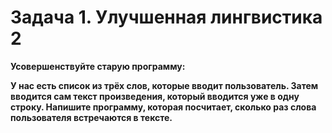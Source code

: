 # Задача 1. Улучшенная лингвистика 2
**Усовершенствуйте старую программу:**

**У нас есть список из трёх слов, которые вводит пользователь. Затем вводится сам текст произведения, который вводится уже в одну строку. Напишите программу, которая посчитает, сколько раз слова пользователя встречаются в тексте.**
